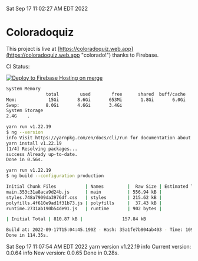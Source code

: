 Sat Sep 17 11:02:27 AM EDT 2022

# Coloradoquiz


This project is live at [https://coloradoquiz.web.app](https://coloradoquiz.web.app "colorado!") thanks to Firebase.

CI Status: 

[![Deploy to Firebase Hosting on merge](https://github.com/teamkushal/coloradoquiz/actions/workflows/firebase-hosting-merge.yml/badge.svg)](https://github.com/teamkushal/coloradoquiz/actions/workflows/firebase-hosting-merge.yml)

```bash
System Memory
               total        used        free      shared  buff/cache   available
Mem:            15Gi       8.6Gi       653Mi       1.8Gi       6.0Gi       4.5Gi
Swap:          8.0Gi       4.6Gi       3.4Gi
System Storage
2.4G	.
```
```bash
yarn run v1.22.19
$ ng --version
info Visit https://yarnpkg.com/en/docs/cli/run for documentation about this command.
yarn install v1.22.19
[1/4] Resolving packages...
success Already up-to-date.
Done in 0.56s.
```
```bash
yarn run v1.22.19
$ ng build --configuration production

Initial Chunk Files           | Names         |  Raw Size | Estimated Transfer Size
main.353c31a8aca9d24b.js      | main          | 556.94 kB |               132.60 kB
styles.748a7909da3976df.css   | styles        | 215.62 kB |                12.77 kB
polyfills.4f610e9ad1f31b73.js | polyfills     |  37.43 kB |                11.96 kB
runtime.2731ab190b54de91.js   | runtime       | 902 bytes |               517 bytes

| Initial Total | 810.87 kB |               157.84 kB

Build at: 2022-09-17T15:04:45.190Z - Hash: 35a1fe7b804ab403 - Time: 109095ms
Done in 114.35s.
```
Sat Sep 17 11:07:54 AM EDT 2022
yarn version v1.22.19
info Current version: 0.0.64
info New version: 0.0.65
Done in 0.28s.
